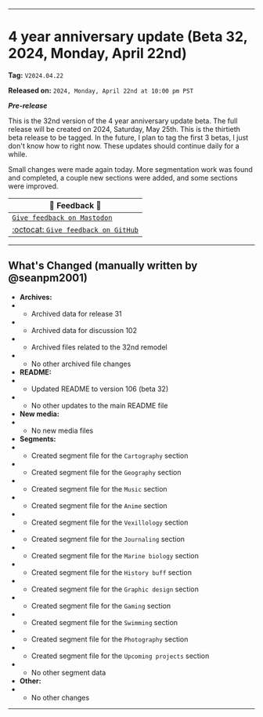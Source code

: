 
***

# 4 year anniversary update (Beta 32, 2024, Monday, April 22nd)

**Tag:** `V2024.04.22`

**Released on:** `2024, Monday, April 22nd at 10:00 pm PST`

***Pre-release***

This is the 32nd version of the 4 year anniversary update beta. The full release will be created on 2024, Saturday, May 25th. This is the thirtieth beta release to be tagged. In the future, I plan to tag the first 3 betas, I just don't know how to right now. These updates should continue daily for a while.

Small changes were made again today. More segmentation work was found and completed, a couple new sections were added, and some sections were improved.

| 📣️ Feedback 💬️ |
|---|
| [`Give feedback on Mastodon`](https://techhub.social/deck/@seanpm2001/112237731368032617) |
| [:octocat: `Give feedback on GitHub`](https://github.com/seanpm2001/seanpm2001/discussions/103/) |

---

## What's Changed (manually written by @seanpm2001)

- **Archives:**
- - Archived data for release 31
- - Archived data for discussion 102
- - Archived files related to the 32nd remodel
- - No other archived file changes
- **README:**
- - Updated README to version 106 (beta 32)
- - No other updates to the main README file
- **New media:**
- - No new media files
- **Segments:**
- - Created segment file for the `Cartography` section
- - Created segment file for the `Geography` section
- - Created segment file for the `Music` section
- - Created segment file for the `Anime` section
- - Created segment file for the `Vexillology` section
- - Created segment file for the `Journaling` section
- - Created segment file for the `Marine biology` section
- - Created segment file for the `History buff` section
- - Created segment file for the `Graphic design` section
- - Created segment file for the `Gaming` section
- - Created segment file for the `Swimming` section
- - Created segment file for the `Photography` section
- - Created segment file for the `Upcoming projects` section
- - No other segment data
- **Other:**
- - No other changes

***
